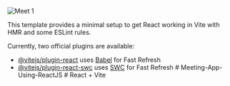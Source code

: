 ![Meet 1](https://github.com/mayur6902/Meeting-App-Using-ReactJS/assets/89648506/a7c032a2-85e8-4f9f-a75f-dffb1663ae31)



This template provides a minimal setup to get React working in Vite with HMR and some ESLint rules.

Currently, two official plugins are available:

- [@vitejs/plugin-react](https://github.com/vitejs/vite-plugin-react/blob/main/packages/plugin-react/README.md) uses [Babel](https://babeljs.io/) for Fast Refresh
- [@vitejs/plugin-react-swc](https://github.com/vitejs/vite-plugin-react-swc) uses [SWC](https://swc.rs/) for Fast Refresh
#   M e e t i n g - A p p - U s i n g - R e a c t J S 
 
 # React + Vite
